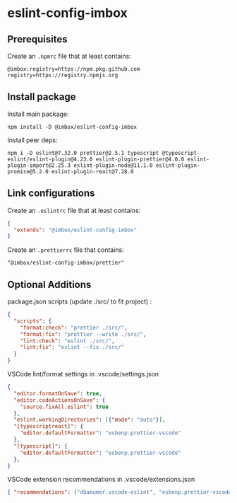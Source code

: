 # eslint-config-imbox

## Prerequisites

Create an `.npmrc` file that at least contains:
```
@imbox:registry=https://npm.pkg.github.com
registry=https://registry.npmjs.org
```

## Install package

Install main package:
```
npm install -D @imbox/eslint-config-imbox
```

Install peer deps:
```
npm i -D eslint@7.32.0 prettier@2.5.1 typescript @typescript-eslint/eslint-plugin@4.23.0 eslint-plugin-prettier@4.0.0 eslint-plugin-import@2.25.3 eslint-plugin-node@11.1.0 eslint-plugin-promise@5.2.0 eslint-plugin-react@7.28.0
```



## Link configurations

Create an `.eslintrc` file that at least contains:
```json
{
  "extends": "@imbox/eslint-config-imbox"
}
```

Create an `.prettierrc` file that contains:
```
"@imbox/eslint-config-imbox/prettier"
```


## Optional Additions

package.json scripts (update ./src/ to fit project) :
```json
{
  "scripts": {
    "format:check": "prettier ./src/",
    "format:fix": "prettier --write ./src/",
    "lint:check": "eslint ./src/",
    "lint:fix": "eslint --fix ./src/"
  }
}
```

VSCode lint/format settings in .vscode/settings.json
```json
{
  "editor.formatOnSave": true,
  "editor.codeActionsOnSave": {
    "source.fixAll.eslint": true
  },
  "eslint.workingDirectories": [{"mode": "auto"}],
  "[typescriptreact]": {
    "editor.defaultFormatter": "esbenp.prettier-vscode"
  },
  "[typescript]": {
    "editor.defaultFormatter": "esbenp.prettier-vscode"
  },
}
```

VSCode extension recommendations in .vscode/extensions.json
```json
{ "recommendations": ["dbaeumer.vscode-eslint", "esbenp.prettier-vscode"] }
```
